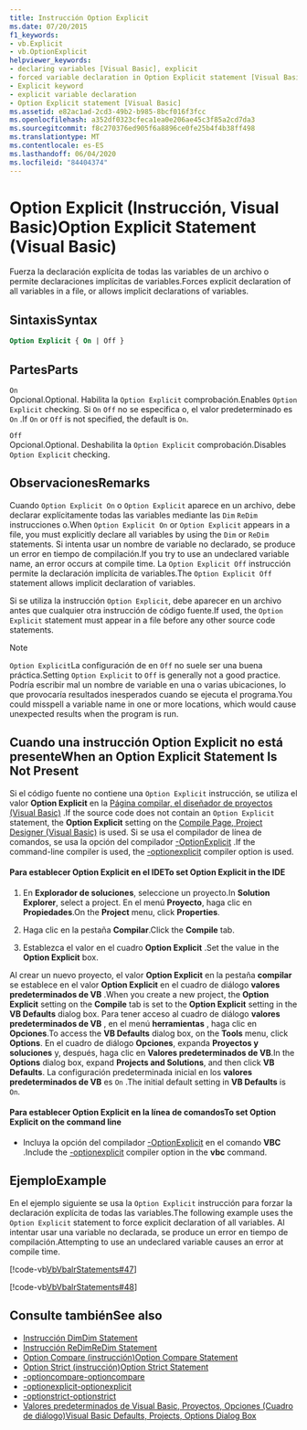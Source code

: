 ```yaml
---
title: Instrucción Option Explicit
ms.date: 07/20/2015
f1_keywords:
- vb.Explicit
- vb.OptionExplicit
helpviewer_keywords:
- declaring variables [Visual Basic], explicit
- forced variable declaration in Option Explicit statement [Visual Basic]
- Explicit keyword
- explicit variable declaration
- Option Explicit statement [Visual Basic]
ms.assetid: e82ac1ad-2cd3-49b2-b985-8bcf016f3fcc
ms.openlocfilehash: a352df0323cfeca1ea0e206ae45c3f85a2cd7da3
ms.sourcegitcommit: f8c270376ed905f6a8896ce0fe25b4f4b38ff498
ms.translationtype: MT
ms.contentlocale: es-ES
ms.lasthandoff: 06/04/2020
ms.locfileid: "84404374"
---
```

# <a name="option-explicit-statement-visual-basic"></a><span data-ttu-id="4075e-102">Option Explicit (Instrucción, Visual Basic)</span><span class="sxs-lookup"><span data-stu-id="4075e-102">Option Explicit Statement (Visual Basic)</span></span>
<span data-ttu-id="4075e-103">Fuerza la declaración explícita de todas las variables de un archivo o permite declaraciones implícitas de variables.</span><span class="sxs-lookup"><span data-stu-id="4075e-103">Forces explicit declaration of all variables in a file, or allows implicit declarations of variables.</span></span>  
  
## <a name="syntax"></a><span data-ttu-id="4075e-104">Sintaxis</span><span class="sxs-lookup"><span data-stu-id="4075e-104">Syntax</span></span>  
  
```vb  
Option Explicit { On | Off }  
```  
  
## <a name="parts"></a><span data-ttu-id="4075e-105">Partes</span><span class="sxs-lookup"><span data-stu-id="4075e-105">Parts</span></span>  
 `On`  
 <span data-ttu-id="4075e-106">Opcional.</span><span class="sxs-lookup"><span data-stu-id="4075e-106">Optional.</span></span> <span data-ttu-id="4075e-107">Habilita la `Option Explicit` comprobación.</span><span class="sxs-lookup"><span data-stu-id="4075e-107">Enables `Option Explicit` checking.</span></span> <span data-ttu-id="4075e-108">Si `On` `Off` no se especifica o, el valor predeterminado es `On` .</span><span class="sxs-lookup"><span data-stu-id="4075e-108">If `On` or `Off` is not specified, the default is `On`.</span></span>  
  
 `Off`  
 <span data-ttu-id="4075e-109">Opcional.</span><span class="sxs-lookup"><span data-stu-id="4075e-109">Optional.</span></span> <span data-ttu-id="4075e-110">Deshabilita la `Option Explicit` comprobación.</span><span class="sxs-lookup"><span data-stu-id="4075e-110">Disables `Option Explicit` checking.</span></span>  
  
## <a name="remarks"></a><span data-ttu-id="4075e-111">Observaciones</span><span class="sxs-lookup"><span data-stu-id="4075e-111">Remarks</span></span>  
 <span data-ttu-id="4075e-112">Cuando `Option Explicit On` o `Option Explicit` aparece en un archivo, debe declarar explícitamente todas las variables mediante las `Dim` `ReDim` instrucciones o.</span><span class="sxs-lookup"><span data-stu-id="4075e-112">When `Option Explicit On` or `Option Explicit` appears in a file, you must explicitly declare all variables by using the `Dim` or `ReDim` statements.</span></span> <span data-ttu-id="4075e-113">Si intenta usar un nombre de variable no declarado, se produce un error en tiempo de compilación.</span><span class="sxs-lookup"><span data-stu-id="4075e-113">If you try to use an undeclared variable name, an error occurs at compile time.</span></span> <span data-ttu-id="4075e-114">La `Option Explicit Off` instrucción permite la declaración implícita de variables.</span><span class="sxs-lookup"><span data-stu-id="4075e-114">The `Option Explicit Off` statement allows implicit declaration of variables.</span></span>  
  
 <span data-ttu-id="4075e-115">Si se utiliza la instrucción `Option Explicit`, debe aparecer en un archivo antes que cualquier otra instrucción de código fuente.</span><span class="sxs-lookup"><span data-stu-id="4075e-115">If used, the `Option Explicit` statement must appear in a file before any other source code statements.</span></span>  
  
> [!NOTE]
> <span data-ttu-id="4075e-116">`Option Explicit`La configuración de en `Off` no suele ser una buena práctica.</span><span class="sxs-lookup"><span data-stu-id="4075e-116">Setting `Option Explicit` to `Off` is generally not a good practice.</span></span> <span data-ttu-id="4075e-117">Podría escribir mal un nombre de variable en una o varias ubicaciones, lo que provocaría resultados inesperados cuando se ejecuta el programa.</span><span class="sxs-lookup"><span data-stu-id="4075e-117">You could misspell a variable name in one or more locations, which would cause unexpected results when the program is run.</span></span>  
  
## <a name="when-an-option-explicit-statement-is-not-present"></a><span data-ttu-id="4075e-118">Cuando una instrucción Option Explicit no está presente</span><span class="sxs-lookup"><span data-stu-id="4075e-118">When an Option Explicit Statement Is Not Present</span></span>  
 <span data-ttu-id="4075e-119">Si el código fuente no contiene una `Option Explicit` instrucción, se utiliza el valor **Option Explicit** en la [Página compilar, el diseñador de proyectos (Visual Basic)](/visualstudio/ide/reference/compile-page-project-designer-visual-basic) .</span><span class="sxs-lookup"><span data-stu-id="4075e-119">If the source code does not contain an `Option Explicit` statement, the **Option Explicit** setting on the [Compile Page, Project Designer (Visual Basic)](/visualstudio/ide/reference/compile-page-project-designer-visual-basic) is used.</span></span> <span data-ttu-id="4075e-120">Si se usa el compilador de línea de comandos, se usa la opción del compilador [-OptionExplicit](../../reference/command-line-compiler/optionexplicit.md) .</span><span class="sxs-lookup"><span data-stu-id="4075e-120">If the command-line compiler is used, the [-optionexplicit](../../reference/command-line-compiler/optionexplicit.md) compiler option is used.</span></span>  
  
#### <a name="to-set-option-explicit-in-the-ide"></a><span data-ttu-id="4075e-121">Para establecer Option Explicit en el IDE</span><span class="sxs-lookup"><span data-stu-id="4075e-121">To set Option Explicit in the IDE</span></span>  
  
1. <span data-ttu-id="4075e-122">En **Explorador de soluciones**, seleccione un proyecto.</span><span class="sxs-lookup"><span data-stu-id="4075e-122">In **Solution Explorer**, select a project.</span></span> <span data-ttu-id="4075e-123">En el menú **Proyecto**, haga clic en **Propiedades**.</span><span class="sxs-lookup"><span data-stu-id="4075e-123">On the **Project** menu, click **Properties**.</span></span>  
  
2. <span data-ttu-id="4075e-124">Haga clic en la pestaña **Compilar**.</span><span class="sxs-lookup"><span data-stu-id="4075e-124">Click the **Compile** tab.</span></span>  
  
3. <span data-ttu-id="4075e-125">Establezca el valor en el cuadro **Option Explicit** .</span><span class="sxs-lookup"><span data-stu-id="4075e-125">Set the value in the **Option Explicit** box.</span></span>  
  
 <span data-ttu-id="4075e-126">Al crear un nuevo proyecto, el valor **Option Explicit** en la pestaña **compilar** se establece en el valor **Option Explicit** en el cuadro de diálogo **valores predeterminados de VB** .</span><span class="sxs-lookup"><span data-stu-id="4075e-126">When you create a new project, the **Option Explicit** setting on the **Compile** tab is set to the **Option Explicit** setting in the **VB Defaults** dialog box.</span></span> <span data-ttu-id="4075e-127">Para tener acceso al cuadro de diálogo **valores predeterminados de VB** , en el menú **herramientas** , haga clic en **Opciones**.</span><span class="sxs-lookup"><span data-stu-id="4075e-127">To access the **VB Defaults** dialog box, on the **Tools** menu, click **Options**.</span></span> <span data-ttu-id="4075e-128">En el cuadro de diálogo **Opciones**, expanda **Proyectos y soluciones** y, después, haga clic en **Valores predeterminados de VB**.</span><span class="sxs-lookup"><span data-stu-id="4075e-128">In the **Options** dialog box, expand **Projects and Solutions**, and then click **VB Defaults**.</span></span> <span data-ttu-id="4075e-129">La configuración predeterminada inicial en los **valores predeterminados de VB** es `On` .</span><span class="sxs-lookup"><span data-stu-id="4075e-129">The initial default setting in **VB Defaults** is `On`.</span></span>  
  
#### <a name="to-set-option-explicit-on-the-command-line"></a><span data-ttu-id="4075e-130">Para establecer Option Explicit en la línea de comandos</span><span class="sxs-lookup"><span data-stu-id="4075e-130">To set Option Explicit on the command line</span></span>  
  
- <span data-ttu-id="4075e-131">Incluya la opción del compilador [-OptionExplicit](../../reference/command-line-compiler/optionexplicit.md) en el comando **VBC** .</span><span class="sxs-lookup"><span data-stu-id="4075e-131">Include the [-optionexplicit](../../reference/command-line-compiler/optionexplicit.md) compiler option in the **vbc** command.</span></span>  
  
## <a name="example"></a><span data-ttu-id="4075e-132">Ejemplo</span><span class="sxs-lookup"><span data-stu-id="4075e-132">Example</span></span>  
 <span data-ttu-id="4075e-133">En el ejemplo siguiente se usa la `Option Explicit` instrucción para forzar la declaración explícita de todas las variables.</span><span class="sxs-lookup"><span data-stu-id="4075e-133">The following example uses the `Option Explicit` statement to force explicit declaration of all variables.</span></span> <span data-ttu-id="4075e-134">Al intentar usar una variable no declarada, se produce un error en tiempo de compilación.</span><span class="sxs-lookup"><span data-stu-id="4075e-134">Attempting to use an undeclared variable causes an error at compile time.</span></span>  
  
 [!code-vb[VbVbalrStatements#47](~/samples/snippets/visualbasic/VS_Snippets_VBCSharp/VbVbalrStatements/VB/Class1.vb#47)]  
  
 [!code-vb[VbVbalrStatements#48](~/samples/snippets/visualbasic/VS_Snippets_VBCSharp/VbVbalrStatements/VB/Class2.vb#48)]  
  
## <a name="see-also"></a><span data-ttu-id="4075e-135">Consulte también</span><span class="sxs-lookup"><span data-stu-id="4075e-135">See also</span></span>

- [<span data-ttu-id="4075e-136">Instrucción Dim</span><span class="sxs-lookup"><span data-stu-id="4075e-136">Dim Statement</span></span>](dim-statement.md)
- [<span data-ttu-id="4075e-137">Instrucción ReDim</span><span class="sxs-lookup"><span data-stu-id="4075e-137">ReDim Statement</span></span>](redim-statement.md)
- [<span data-ttu-id="4075e-138">Option Compare (instrucción)</span><span class="sxs-lookup"><span data-stu-id="4075e-138">Option Compare Statement</span></span>](option-compare-statement.md)
- [<span data-ttu-id="4075e-139">Option Strict (instrucción)</span><span class="sxs-lookup"><span data-stu-id="4075e-139">Option Strict Statement</span></span>](option-strict-statement.md)
- [<span data-ttu-id="4075e-140">-optioncompare</span><span class="sxs-lookup"><span data-stu-id="4075e-140">-optioncompare</span></span>](../../reference/command-line-compiler/optioncompare.md)
- [<span data-ttu-id="4075e-141">-optionexplicit</span><span class="sxs-lookup"><span data-stu-id="4075e-141">-optionexplicit</span></span>](../../reference/command-line-compiler/optionexplicit.md)
- [<span data-ttu-id="4075e-142">-optionstrict</span><span class="sxs-lookup"><span data-stu-id="4075e-142">-optionstrict</span></span>](../../reference/command-line-compiler/optionstrict.md)
- [<span data-ttu-id="4075e-143">Valores predeterminados de Visual Basic, Proyectos, Opciones (Cuadro de diálogo)</span><span class="sxs-lookup"><span data-stu-id="4075e-143">Visual Basic Defaults, Projects, Options Dialog Box</span></span>](/visualstudio/ide/reference/visual-basic-defaults-projects-options-dialog-box)
